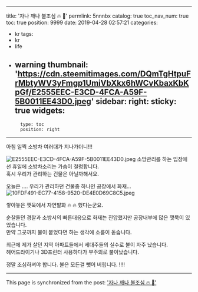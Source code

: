 
---
title: '자나 깨나 불조심 🔥 🧯'
permlink: 5nnnbx
catalog: true
toc_nav_num: true
toc: true
position: 9999
date: 2019-04-28 02:57:21
categories:
- kr
tags:
- kr
- life
- warning
thumbnail: 'https://cdn.steemitimages.com/DQmTgHtpuFrMbtyWV3yFmgp1UmiVbXkx6hWCvKbaxKbKpGf/E2555EEC-E3CD-4FCA-A59F-5B0011EE43D0.jpeg'
sidebar:
    right:
        sticky: true
widgets:
    -
        type: toc
        position: right
---


아침 일찍 소방차 여러대가 지나가더니!!!

![E2555EEC-E3CD-4FCA-A59F-5B0011EE43D0.jpeg](https://cdn.steemitimages.com/DQmTgHtpuFrMbtyWV3yFmgp1UmiVbXkx6hWCvKbaxKbKpGf/E2555EEC-E3CD-4FCA-A59F-5B0011EE43D0.jpeg)
소방관리를 하는 입장에선 휴일에 소방차소리는 
가슴이 철렁합니다.  
혹시 우리가 관리하는 건물은 아닐까해서요.  

오늘은 ....
우리가 관리하던 건물중 하나인 공장에서 화재...
![10FDF491-EC77-4158-9520-DE4E0D69C8C5.jpeg](https://cdn.steemitimages.com/DQmeSWY6TDRMTKwHkiHLtUQNyfvpiWW3shHD23QB1SKLsRP/10FDF491-EC77-4158-9520-DE4E0D69C8C5.jpeg)

쌓아놓은 깻묵에서 자연발화 🔥 🔥 했다는군요.  

순찰돌던 경찰과 소방서의 빠른대응으로 화재는 진압했지만
공장내부에 많은 깻묵이 있었습니다.  
만약 그곳까지 불이 붙었다면 하는 생각에 소름이 돋습니다.  

최근에 제가 살던 지역 아파트들에서 세대주들의 실수로 불이 자주 났습니다.  
헤어드라이기나 3D프린터 사용하다가 부주의로 불이났습니다. 

정말 조심하셔야 합니다.  불은 모든걸 뺏어 버립니다. !!!!

- - -

This page is synchronized from the post: ['자나 깨나 불조심 🔥 🧯'](https://steemit.com/@kingbit/5nnnbx)
